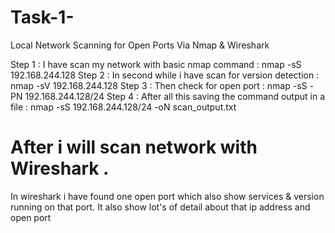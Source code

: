 # Task-1-
Local Network Scanning for Open Ports  Via Nmap & Wireshark 

Step 1 : I have scan my network with  basic nmap command : nmap -sS 192.168.244.128
Step 2 : In second while i have scan for version detection : nmap -sV 192.168.244.128 
Step 3 : Then check for open port : nmap -sS -PN 192.168.244.128/24 
Step 4 : After all this saving the command output in a file :  nmap -sS 192.168.244.128/24 -oN scan_output.txt 

# After i will scan network with Wireshark . 

In wireshark i have found one open port which also show services & version running on that port.
It also show lot's of detail about that ip address and open port 
